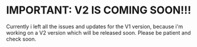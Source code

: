 # IMPORTANT: V2 IS COMING SOON!!!

Currently i left all the issues and updates for the V1 version, because i'm
working on a V2 version which will be released soon. Please be patient and check
soon.
